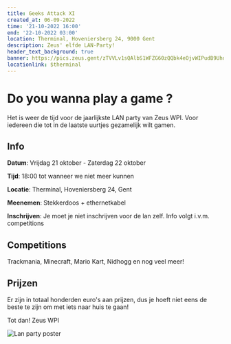 ```yaml
---
title: Geeks Attack XI
created_at: 06-09-2022
time: '21-10-2022 16:00'
end: '22-10-2022 03:00'
location: Therminal, Hoveniersberg 24, 9000 Gent
description: Zeus' elfde LAN-Party!
header_text_background: true
banner: https://pics.zeus.gent/zTVVLv1sQAlbS1WFZG60zQQbk4eOjvWIPudB9Uhd.jpg
locationlink: $therminal
---
```


# Do you wanna play a game ?
Het is weer de tijd voor de jaarlijkste LAN party van Zeus WPI. Voor iedereen die tot in de laatste uurtjes gezamelijk wilt gamen.

## Info

**Datum**: Vrijdag 21 oktober - Zaterdag 22 oktober

**Tijd**: 18:00 tot wanneer we niet meer kunnen

**Locatie**: Therminal, Hoveniersberg 24, Gent

**Meenemen**: Stekkerdoos + ethernetkabel

**Inschrijven**: Je moet je niet inschrijven voor de lan zelf. Info volgt i.v.m. competitions

## Competitions

Trackmania, Minecraft, Mario Kart, Nidhogg en nog veel meer!

## Prijzen

Er zijn in totaal honderden euro's aan prijzen, dus je hoeft niet eens de beste te zijn om met iets naar huis te gaan!

Tot dan!
Zeus WPI

![Lan party poster](https://pics.zeus.gent/zv92vxNreqJaj1cLg7M0kj7ODDYzvXhNta2bPCuF.jpg "Lan party poster")
